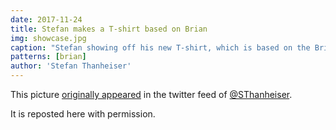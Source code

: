 ```yaml
---
date: 2017-11-24
title: Stefan makes a T-shirt based on Brian
img: showcase.jpg
caption: "Stefan showing off his new T-shirt, which is based on the Brian Body Block."
patterns: [brian]
author: 'Stefan Thanheiser'
---
```


This picture [originally appeared](https://twitter.com/SThanheiser/status/933942463332536320)
in the twitter feed of [@SThanheiser](https://twitter.com/SThanheiser).

It is reposted here with permission.
